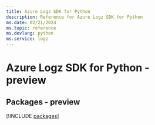 ```yaml
---
title: Azure Logz SDK for Python
description: Reference for Azure Logz SDK for Python
ms.date: 02/21/2024
ms.topic: reference
ms.devlang: python
ms.service: logz
---
```

# Azure Logz SDK for Python - preview
## Packages - preview
[!INCLUDE [packages](logz-index.md)]